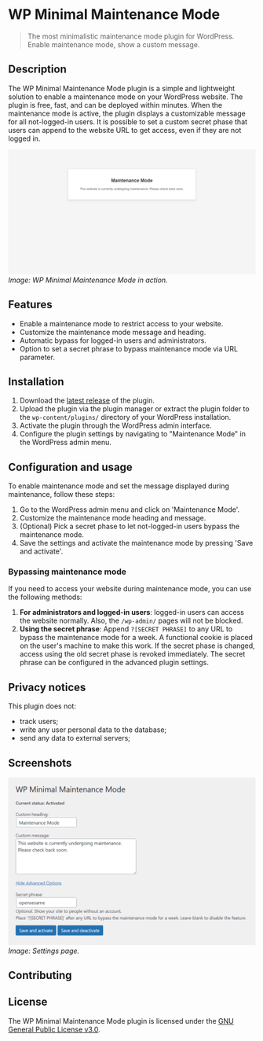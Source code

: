 # WP Minimal Maintenance Mode
> The most minimalistic maintenance mode plugin for WordPress. Enable maintenance mode, show a custom message.

## Description

The WP Minimal Maintenance Mode plugin is a simple and lightweight solution to enable a maintenance mode on your WordPress website. The plugin is free, fast, and can be deployed within minutes. 
When the maintenance mode is active, the plugin displays a customizable message for all not-logged-in users.
It is possible to set a custom secret phase that users can append to the website URL to get access, even if they are not logged in.

![Maintenance Mode in action](/assets/activated.png)
_Image: WP Minimal Maintenance Mode in action._

## Features

- Enable a maintenance mode to restrict access to your website.
- Customize the maintenance mode message and heading.
- Automatic bypass for logged-in users and administrators.
- Option to set a secret phrase to bypass maintenance mode via URL parameter.

## Installation

1. Download the [latest release](https://github.com/StachRedeker/WP-Minimal-Maintenance-Mode/releases) of the plugin.
2. Upload the plugin via the plugin manager or extract the plugin folder to the `wp-content/plugins/` directory of your WordPress installation.
3. Activate the plugin through the WordPress admin interface.
4. Configure the plugin settings by navigating to "Maintenance Mode" in the WordPress admin menu.

## Configuration and usage
To enable maintenance mode and set the message displayed during maintenance, follow these steps:

1. Go to the WordPress admin menu and click on 'Maintenance Mode'.
2. Customize the maintenance mode heading and message.
3. (Optional) Pick a secret phase to let not-logged-in users bypass the maintenance mode.
4. Save the settings and activate the maintenance mode by pressing 'Save and activate'.

### Bypassing maintenance mode

If you need to access your website during maintenance mode, you can use the following methods:

1. **For administrators and logged-in users**: logged-in users can access the website normally. Also, the `/wp-admin/` pages will not be blocked.
2. **Using the secret phrase**: Append `?[SECRET PHRASE]` to any URL to bypass the maintenance mode for a week. A functional cookie is placed on the user's machine to make this work. If the secret phase is changed, access using the old secret phase is revoked immediately. The secret phrase can be configured in the advanced plugin settings.

## Privacy notices
This plugin does not:

- track users;
- write any user personal data to the database;
- send any data to external servers;

## Screenshots

![Settings Page](/assets/settings.png)
_Image: Settings page._

## Contributing



## License

The WP Minimal Maintenance Mode plugin is licensed under the [GNU General Public License v3.0](https://www.gnu.org/licenses/gpl-3.0.html).
